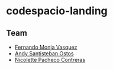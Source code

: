 # codespacio-landing

## Team

- [Fernando Monja Vasquez](https://github.com/fernandomonjav)
- [Andy Santisteban Ostos](https://github.com/AndySantisteban)
- [Nicolette Pacheco Contreras](https://github.com/Nico01-11)
